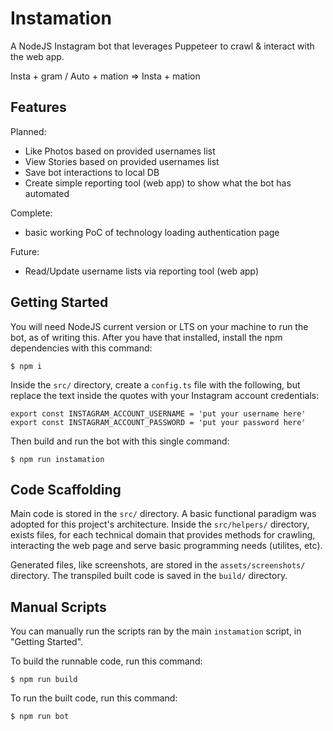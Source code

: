 # Instamation

A NodeJS Instagram bot that leverages Puppeteer to crawl & interact with the web app.

Insta + gram / Auto + mation => Insta + mation

## Features

Planned:
 - Like Photos based on provided usernames list
 - View Stories based on provided usernames list
 - Save bot interactions to local DB
 - Create simple reporting tool (web app) to show what the bot has automated

Complete:
 - basic working PoC of technology loading authentication page

Future:
 - Read/Update username lists via reporting tool (web app)

## Getting Started

You will need NodeJS current version or LTS on your machine to run the bot, as of writing this. After you have that installed, install the npm dependencies with this command:

```
$ npm i
```

Inside the `src/` directory, create a `config.ts` file with the following, but replace the text inside the quotes with your Instagram account credentials:
```
export const INSTAGRAM_ACCOUNT_USERNAME = 'put your username here'
export const INSTAGRAM_ACCOUNT_PASSWORD = 'put your password here'
```

Then build and run the bot with this single command:
```
$ npm run instamation
```

## Code Scaffolding

Main code is stored in the `src/` directory. A basic functional paradigm was adopted for this project's architecture. Inside the `src/helpers/` directory, exists files, for each technical domain that provides methods for crawling, interacting the web page and serve basic programming needs (utilites, etc).

Generated files, like screenshots, are stored in the `assets/screenshots/` directory. The transpiled built code is saved in the `build/` directory.

## Manual Scripts

You can manually run the scripts ran by the main `instamation` script, in "Getting Started".

To build the runnable code, run this command:
```
$ npm run build
```

To run the built code, run this command:
```
$ npm run bot
```
